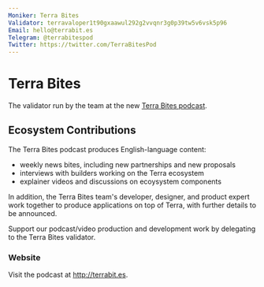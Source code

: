 ```yaml
---
Moniker: Terra Bites
Validator: terravaloper1t90gxaawul292g2vvqnr3g0p39tw5v6vsk5p96
Email: hello@terrabit.es
Telegram: @terrabitespod
Twitter: https://twitter.com/TerraBitesPod
---
```


# Terra Bites

The validator run by the team at the new [Terra Bites podcast](http://terrabit.es).

## Ecosystem Contributions

The Terra Bites podcast produces English-language content:

- weekly news bites, including new partnerships and new proposals
- interviews with builders working on the Terra ecosystem
- explainer videos and discussions on ecoysystem components

In addition, the Terra Bites team's developer, designer, and product expert work together to produce applications on top of Terra, with further details to be announced.

Support our podcast/video production and development work by delegating to the Terra Bites validator.

### Website

Visit the podcast at http://terrabit.es.
